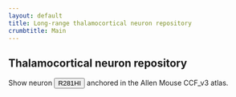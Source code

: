 ```yaml
---
layout: default
title: Long-range thalamocortical neuron repository
crumbtitle: Main
---
```


## Thalamocortical neuron repository

Show neuron <input type="button" size="100" onchange="showNeuron(event,'R281HI')" value="R281HI"/> anchored in the Allen Mouse CCF_v3 atlas.

<script type="text/javascript">
function showNeuron(evt,name) {
  console.log('showNeuron');
}
</script>
